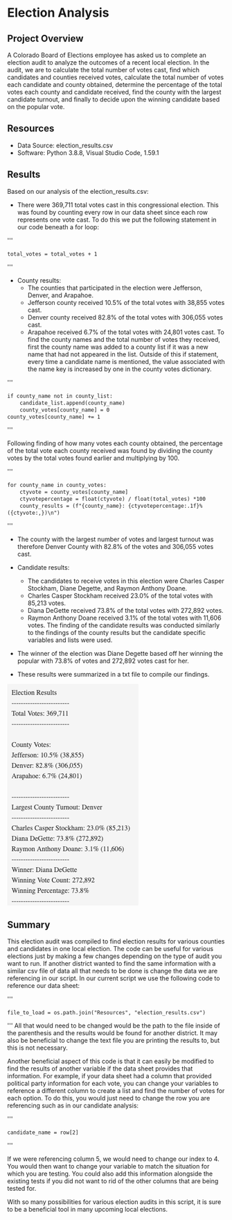 # Election Analysis

## Project Overview
A Colorado Board of Elections employee has asked us to complete an election audit to analyze the outcomes of a recent local election. In the audit, we are to calculate the total number of votes cast, find which candidates and counties received votes, calculate the total number of votes each candidate and county obtained, determine the percentage of the total votes each county and candidate received, find the county with the largest candidate turnout, and finally to decide upon the winning candidate based on the popular vote. 

## Resources
- Data Source: election_results.csv
- Software: Python 3.8.8, Visual Studio Code, 1.59.1

## Results 
Based on our analysis of the election_results.csv:
- There were 369,711 total votes cast in this congressional election. This was found by counting every row in our data sheet since each row represents one vote cast. To do this we put the following statement in our code beneath a for loop: 


'''

    total_votes = total_votes + 1
     
'''


- County results:
    - The counties that participated in the election were Jefferson, Denver, and Arapahoe.
    - Jefferson county received 10.5% of the total votes with 38,855 votes cast. 
    - Denver county received 82.8% of the total votes with 306,055 votes cast.
    - Arapahoe received 6.7% of the total votes with 24,801 votes cast. 
To find the county names and the total number of votes they received, first the county name was added to a county list if it was a new name that had not appeared in the list. Outside of this if statement, every time a candidate name is mentioned, the value associated with the name key is increased by one in the county votes dictionary. 

'''

    if county_name not in county_list:
        candidate_list.append(county_name)
        county_votes[county_name] = 0
    county_votes[county_name] += 1

'''

Following finding of how many votes each county obtained, the percentage of the total vote each county received was found by dividing the county votes by the total votes found earlier and multiplying by 100. 

'''

    for county_name in county_votes:
        ctyvote = county_votes[county_name]
        ctyvotepercentage = float(ctyvote) / float(total_votes) *100
        county_results = (f"{county_name}: {ctyvotepercentage:.1f}% ({ctyvote:,})\n")

'''

- The county with the largest number of votes and largest turnout was therefore Denver County with 82.8% of the votes and 306,055 votes cast. 
- Candidate results:
    - The candidates to receive votes in this election were Charles Casper Stockham, Diane Degette, and Raymon Anthony Doane. 
    - Charles Casper Stockham received 23.0% of the total votes with 85,213 votes.
    - Diana DeGette received 73.8% of the total votes with 272,892 votes.
    - Raymon Anthony Doane received 3.1% of the total votes with 11,606 votes.
The finding of the candidate results was conducted similarly to the findings of the county results but the candidate specific variables and lists were used. 

- The winner of the election was Diane Degette based off her winning the popular with 73.8% of votes and 272,892 votes cast for her. 
- These results were summarized in a txt file to compile our findings. 

![election_results_txt.png](analysis/election_results_txt.png)

## Summary
This election audit was compiled to find election results for various counties and candidates in one local election. The code can be useful for various elections just by making a few changes depending on the type of audit you want to run. If another district wanted to find the same information with a similar csv file of data all that needs to be done is change the data we are referencing in our script. In our current script we use the following code to reference our data sheet:

'''

    file_to_load = os.path.join("Resources", "election_results.csv")
    
'''
All that would need to be changed would be the path to the file inside of the parenthesis and the results would be found for another district. It may also be beneficial to change the text file you are printing the results to, but this is not necessary. 

Another beneficial aspect of this code is that it can easily be modified to find the results of another variable if the data sheet provides that information. For example, if your data sheet had a column that provided political party information for each vote, you can change your variables to reference a different column to create a list and find the number of votes for each option. To do this, you would just need to change the row you are referencing such as in our candidate analysis: 

'''

    candidate_name = row[2]
    
'''

If we were referencing column 5, we would need to change our index to 4. You would then want to change your variable to match the situation for which you are testing. You could also add this information alongside the existing tests if you did not want to rid of the other columns that are being tested for. 

With so many possibilities for various election audits in this script, it is sure to be a beneficial tool in many upcoming local elections.

